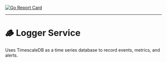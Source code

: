 [![Go Report Card](https://goreportcard.com/badge/github.com/geoffjay/plantd/logger)](https://goreportcard.com/report/github.com/geoffjay/plantd/logger)

---

# 🪵 Logger Service

Uses TimescaleDB as a time series database to record events, metrics, and
alerts.

